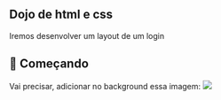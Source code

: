 ## Dojo de html e css
Iremos desenvolver um layout de um login

## 🚀 Começando
Vai precisar, adicionar no background essa imagem:
<img src="test.jspb" />
